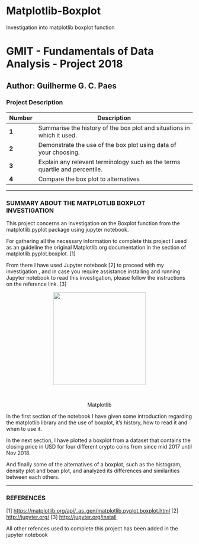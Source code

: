 # Matplotlib-Boxplot
Investigation into matplotlib boxplot function


# GMIT - Fundamentals of Data Analysis - Project 2018

## Author: Guilherme G. C. Paes 


### Project Description

Number|Description
-----|-----------
**1**|Summarise the history of the box plot and situations in which it used.
**2**|Demonstrate the use of the box plot using data of your choosing.
**3**|Explain any relevant terminology such as the terms quartile and percentile.
**4**|Compare the box plot to alternatives

----------------------------------------------------------------------------------------------------------------------------------

### SUMMARY ABOUT THE MATPLOTLIB BOXPLOT INVESTIGATION


  This project concerns an investigation on the Boxplot function from the matplotlib.pyplot package using jupyter notebook.

  For gathering all the necessary information to complete this project I used as an guideline the original Matplotlib.org documentation in the section of matplotlib.pyplot.boxplot. [1]


  From there I have used Jupyter notebook [2] to proceed with my investigation , and in case you require assistance installing and running Jupyter notebook to read this investigation, please follow the instructions on the reference link. [3]

<p align="center"><img src="https://matplotlib.org/_static/logo2.png" width=250px></p><br><p align="center">Matplotlib</p>
  
In the first section of the notebook I have given some introduction regarding the matplotlib library and the use of boxplot, it’s history, how to read it and when to use it.

In the next section, I have plotted a boxplot from a dataset that contains the closing price in USD for four different crypto coins from since mid 2017 until Nov 2018.

And finally some of the alternatives of a boxplot, such as the histogram, density plot and bean plot, and analyzed its differences and similarities between each others.

  
  ----------------------------------------------------------------------------------------------------------------------------------



### REFERENCES

[1] https://matplotlib.org/api/_as_gen/matplotlib.pyplot.boxplot.html
[2] http://jupyter.org/
[3] http://jupyter.org/install

All other refences used to complete this project has been added in the jupyter notebook



